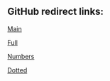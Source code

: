 ## GitHub redirect links:

[Main](https://mcreign187.github.io/PFam-Template-Redirects/Main.html)

[Full](https://mcreign187.github.io/PFam-Template-Redirects/Full.html) 

[Numbers](https://mcreign187.github.io/PFam-Template-Redirects/Numbers.html)

[Dotted](https://mcreign187.github.io/PFam-Template-Redirects/Dotted.html)


